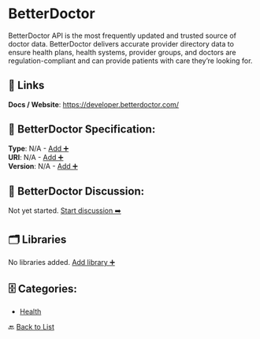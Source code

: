 # BetterDoctor

BetterDoctor API is the most frequently updated and trusted source of doctor data. BetterDoctor delivers accurate provider directory data to ensure health plans, health systems, provider groups, and doctors are regulation-compliant and can provide patients with care they’re looking for.

##  🔗 Links
**Docs / Website**: https://developer.betterdoctor.com/

## 🧬 BetterDoctor Specification:
**Type**: N/A - [Add ➕](https://github.com/apis-list/apis-list/edit/main/apis.yaml#L1334)  
**URI**: N/A - [Add ➕](https://github.com/apis-list/apis-list/edit/main/apis.yaml#L1334)  
**Version**: N/A - [Add ➕](https://github.com/apis-list/apis-list/edit/main/apis.yaml#L1334)

## 💬 BetterDoctor Discussion:
Not yet started. [Start discussion ➡️](https://github.com/apis-list/apis-list/discussions/new)

## 🗂️ Libraries

No libraries added. [Add library ➕](https://github.com/apis-list/apis-list/edit/main/apis.yaml#L1334)    


## 🗄️ Categories:
- [Health](https://github.com/apis-list/apis-list#health-)

🔙  [Back to List](https://github.com/apis-list/apis-list)
